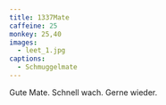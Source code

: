 ```yaml
---
title: 1337Mate
caffeine: 25
monkey: 25,40
images:
  - leet_1.jpg
captions:
  - Schmuggelmate
---
```


Gute Mate. Schnell wach. Gerne wieder.
